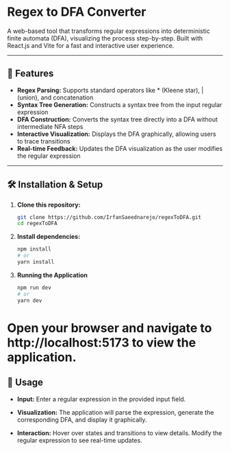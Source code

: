 #  Regex to DFA Converter

A web-based tool that transforms regular expressions into deterministic finite automata (DFA), visualizing the process step-by-step. Built with React.js and Vite for a fast and interactive user experience.

---

## 🧠 Features

- **Regex Parsing:** Supports standard operators like * (Kleene star), | (union), and concatenation
- **Syntax Tree Generation:** Constructs a syntax tree from the input regular expression
- **DFA Construction:** Converts the syntax tree directly into a DFA without intermediate NFA steps
- **Interactive Visualization:** Displays the DFA graphically, allowing users to trace transitions 
- **Real-time Feedback:** Updates the DFA visualization as the user modifies the regular expression  

---

## 🛠️ Installation & Setup

1. **Clone this repository:**

   ```bash
   git clone https://github.com/IrfanSaeednarejo/regexToDFA.git
   cd regexToDFA

2. **Install dependencies:**

   ```bash
   npm install
   # or
   yarn install

3. **Running the Application**

   ```bash
   npm run dev
   # or
   yarn dev

# Open your browser and navigate to http://localhost:5173 to view the application.

## 📖 Usage

- **Input:** Enter a regular expression in the provided input field.

- **Visualization:** The application will parse the expression, generate the corresponding DFA, and display it graphically.

- **Interaction:** Hover over states and transitions to view details. Modify the regular expression to see real-time updates.


